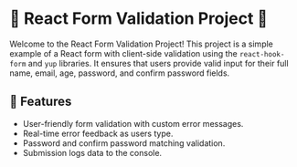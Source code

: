# 🌟 React Form Validation Project 🌟

Welcome to the React Form Validation Project! This project is a simple example of a React form with client-side validation using the `react-hook-form` and `yup` libraries. It ensures that users provide valid input for their full name, email, age, password, and confirm password fields.

## 🚀 Features

- User-friendly form validation with custom error messages.
- Real-time error feedback as users type.
- Password and confirm password matching validation.
- Submission logs data to the console.
